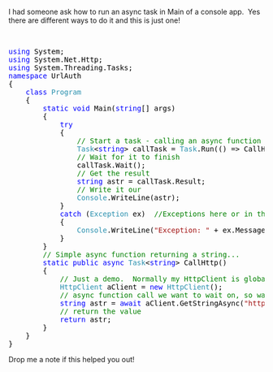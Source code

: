 I had someone ask how to run an async task in Main of a console app.&nbsp; Yes there are different ways to do it and this is just one!

&nbsp;

<pre class="code"><span style="color: blue">using </span><span style="color: black">System;
</span><span style="color: blue">using </span><span style="color: black">System.Net.Http;
</span><span style="color: blue">using </span><span style="color: black">System.Threading.Tasks;
</span><span style="color: blue">namespace </span><span style="color: black">UrlAuth
{
    </span><span style="color: blue">class </span><span style="color: #2b91af">Program
    </span><span style="color: black">{
        </span><span style="color: blue">static void </span><span style="color: black">Main(</span><span style="color: blue">string</span><span style="color: black">[] args)
        {
            </span><span style="color: blue">try
            </span><span style="color: black">{
                </span><span style="color: green">// Start a task - calling an async function in this example
                </span><span style="color: #2b91af">Task</span><span style="color: black">&lt;</span><span style="color: blue">string</span><span style="color: black">&gt; callTask = </span><span style="color: #2b91af">Task</span><span style="color: black">.Run(() =&gt; CallHttp());
                </span><span style="color: green">// Wait for it to finish
                </span><span style="color: black">callTask.Wait();
                </span><span style="color: green">// Get the result
                </span><span style="color: blue">string </span><span style="color: black">astr = callTask.Result;
                </span><span style="color: green">// Write it our
                </span><span style="color: #2b91af">Console</span><span style="color: black">.WriteLine(astr);
            }
            </span><span style="color: blue">catch </span><span style="color: black">(</span><span style="color: #2b91af">Exception </span><span style="color: black">ex)  </span><span style="color: green">//Exceptions here or in the function will be caught here
            </span><span style="color: black">{
                </span><span style="color: #2b91af">Console</span><span style="color: black">.WriteLine(</span><span style="color: #a31515">"Exception: " </span><span style="color: black">+ ex.Message);
            }
        }
        </span><span style="color: green">// Simple async function returning a string...
        </span><span style="color: blue">static public async </span><span style="color: #2b91af">Task</span><span style="color: black">&lt;</span><span style="color: blue">string</span><span style="color: black">&gt; CallHttp()
        {
            </span><span style="color: green">// Just a demo.  Normally my HttpClient is global (see docs)
            </span><span style="color: #2b91af">HttpClient </span><span style="color: black">aClient = </span><span style="color: blue">new </span><span style="color: #2b91af">HttpClient</span><span style="color: black">();
            </span><span style="color: green">// async function call we want to wait on, so wait
            </span><span style="color: blue">string </span><span style="color: black">astr = </span><span style="color: blue">await </span><span style="color: black">aClient.GetStringAsync(</span><span style="color: #a31515">"http://microsoft.com"</span><span style="color: black">);
            </span><span style="color: green">// return the value
            </span><span style="color: blue">return </span><span style="color: black">astr;
        }
    }
}
</span></pre>

Drop me a note if this helped you out!